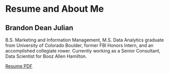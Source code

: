 # Resume and About Me
## Brandon Dean Julian

B.S. Marketing and Information Management, M.S. Data Analytics graduate from University of Colorado Boulder, former FBI Honors Intern, and an accomplished collegiate rower. Currently working as a Senior Consultant, Data Scientist for Booz Allen Hamilton.

[Resume PDF](Brandon_Julian_Resume.pdf)
